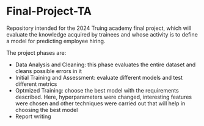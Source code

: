 # Final-Project-TA

Repository intended for the 2024 Truing academy final project, which will evaluate the knowledge acquired by trainees and whose activity is to define a model for predicting employee hiring.

The project phases are:
- Data Analysis and Cleaning: this phase evaluates the entire dataset and cleans possible errors in it
- Initial Training and Assessment: evaluate different models and test different metrics
- Optmized Training: choose the best model with the requirements described. Here, hyperparameters were changed, interesting features were chosen and other techniques were carried out that will help in choosing the best model
- Report writing

